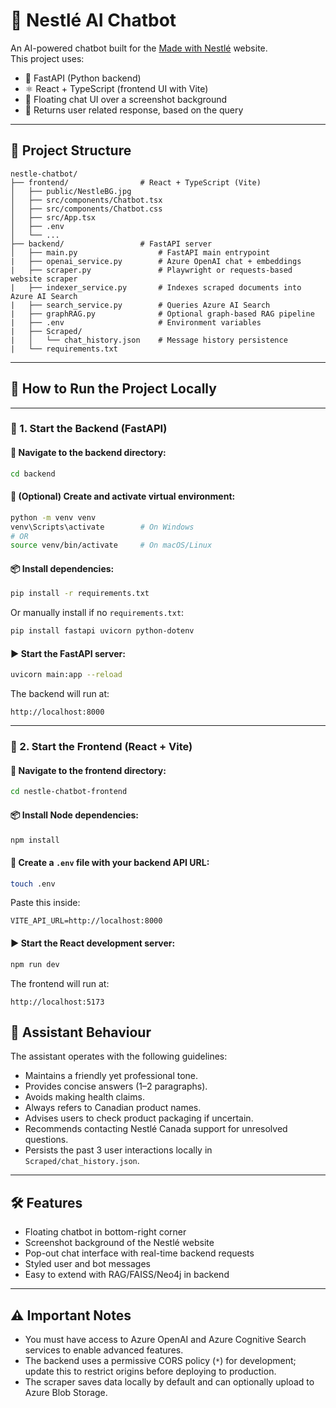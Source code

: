 # 🤖 Nestlé AI Chatbot

An AI-powered chatbot built for the [Made with Nestlé](https://www.madewithnestle.ca/) website.  
This project uses:

- 🧠 FastAPI (Python backend)
- ⚛️ React + TypeScript (frontend UI with Vite)
- 💬 Floating chat UI over a screenshot background
- 🧪 Returns user related response, based on the query

---

## 📁 Project Structure

```
nestle-chatbot/
├── frontend/                # React + TypeScript (Vite)
│   ├── public/NestleBG.jpg
│   ├── src/components/Chatbot.tsx
│   ├── src/components/Chatbot.css
│   ├── src/App.tsx
│   ├── .env
│   └── ...
├── backend/                 # FastAPI server
│   ├── main.py                  # FastAPI main entrypoint
|   ├── openai_service.py        # Azure OpenAI chat + embeddings
|   ├── scraper.py               # Playwright or requests-based website scraper
|   ├── indexer_service.py       # Indexes scraped documents into Azure AI Search
|   ├── search_service.py        # Queries Azure AI Search
|   ├── graphRAG.py              # Optional graph-based RAG pipeline
|   ├── .env                     # Environment variables
|   ├── Scraped/
|   │   └── chat_history.json    # Message history persistence
|   └── requirements.txt
```

---

## 🚀 How to Run the Project Locally

---

### 🔹 1. Start the Backend (FastAPI)

#### 📍 Navigate to the backend directory:

```bash
cd backend
```

#### 🐍 (Optional) Create and activate virtual environment:

```bash
python -m venv venv
venv\Scripts\activate        # On Windows
# OR
source venv/bin/activate     # On macOS/Linux
```

#### 📦 Install dependencies:

```bash
pip install -r requirements.txt
```

Or manually install if no `requirements.txt`:

```bash
pip install fastapi uvicorn python-dotenv
```

#### ▶️ Start the FastAPI server:

```bash
uvicorn main:app --reload
```

The backend will run at:

```
http://localhost:8000
```

---

### 🔹 2. Start the Frontend (React + Vite)

#### 📍 Navigate to the frontend directory:

```bash
cd nestle-chatbot-frontend
```

#### 📦 Install Node dependencies:

```bash
npm install
```

#### 🧪 Create a `.env` file with your backend API URL:

```bash
touch .env
```

Paste this inside:

```
VITE_API_URL=http://localhost:8000
```

#### ▶️ Start the React development server:

```bash
npm run dev
```

The frontend will run at:

```
http://localhost:5173
```

## 🤝 Assistant Behaviour

The assistant operates with the following guidelines:

- Maintains a friendly yet professional tone.
- Provides concise answers (1–2 paragraphs).
- Avoids making health claims.
- Always refers to Canadian product names.
- Advises users to check product packaging if uncertain.
- Recommends contacting Nestlé Canada support for unresolved questions.
- Persists the past 3 user interactions locally in `Scraped/chat_history.json`.

---

## 🛠️ Features

- Floating chatbot in bottom-right corner
- Screenshot background of the Nestlé website
- Pop-out chat interface with real-time backend requests
- Styled user and bot messages
- Easy to extend with RAG/FAISS/Neo4j in backend

---

## ⚠️ Important Notes

- You must have access to Azure OpenAI and Azure Cognitive Search services to enable advanced features.
- The backend uses a permissive CORS policy (`*`) for development; update this to restrict origins before deploying to production.
- The scraper saves data locally by default and can optionally upload to Azure Blob Storage.
